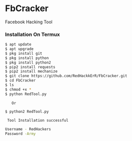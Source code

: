 # FbCracker
Facebook Hacking Tool

### Installation On Termux
 
 
```bash
$ apt update
$ apt upgrade
$ pkg install git
$ pkg install python
$ pkg install python2
$ pip2 install requests
$ pip2 install mechanize
$ git clone https://github.com/RedHackkErR/FbCracker.git
$ cd FbCracker
$ ls
$ chmod +x *
$ python RedTool.py
 
   Or

$ python2 RedTool.py

 Tool Installation successful

Username - RedHackers
Password -Army

```
